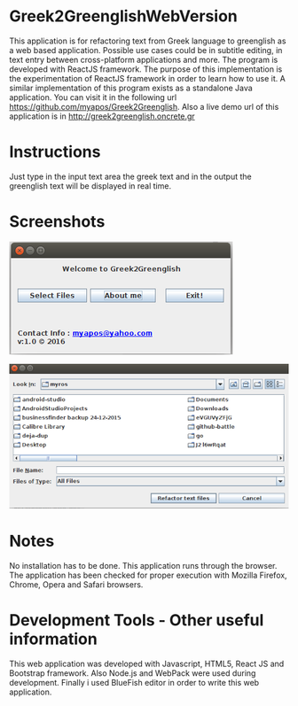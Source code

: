 Greek2GreenglishWebVersion
================

This application is for refactoring text from Greek language to greenglish as a web based application. Possible use cases could be in subtitle editing, in text entry between cross-platform applications and more. The program is developed with ReactJS framework. The purpose of this implementation is the experimentation of ReactJS framework in order to learn how to use it. A similar implementation of this program exists as a standalone Java application. You can visit it in the following url https://github.com/myapos/Greek2Greenglish. Also a live demo url of this application is in 
http://greek2greenglish.oncrete.gr

Instructions 
================  

Just type in the input text area the greek text and in the output the greenglish text will be displayed in real time. 


Screenshots
================

![screenshot1.png](https://github.com/myapos/Greek2Greenglish/blob/master/screenshots/screenshot1.png)

![screenshot2.png](https://github.com/myapos/Greek2Greenglish/blob/master/screenshots/screenshot2.png)

Notes
================ 

No installation has to be done. This application runs through the browser. The application has been checked for proper execution with Mozilla Firefox, Chrome, Opera and Safari browsers.

Development Tools - Other useful information
================

This web application was developed with Javascript, HTML5, React JS and Bootstrap framework. Also Node.js and WebPack were used during development. Finally i used BlueFish editor in order to write
this web application.


